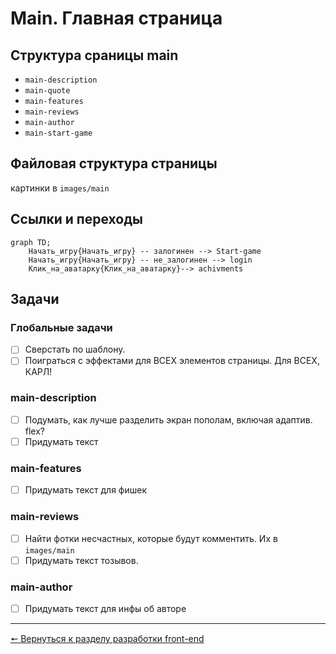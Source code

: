 # Main. Главная страница
## Структура сраницы main
* `main-description`
* `main-quote`
* `main-features`
* `main-reviews`
* `main-author`
* `main-start-game`

## Файловая структура страницы
картинки в `images/main`

## Ссылки и переходы
```mermaid
graph TD;
	Начать_игру{Начать_игру} -- залогинен --> Start-game
	Начать_игру{Начать_игру} -- не_залогинен --> login
	Клик_на_аватарку{Клик_на_аватарку}--> achivments
```

## Задачи
### **Глобальные задачи**
- [ ] Сверстать по шаблону.
- [ ] Поиграться с эффектами для ВСЕХ элементов страницы. Для ВСЕХ, КАРЛ!
### **main-description**
- [ ] Подумать, как лучше разделить экран пополам, включая адаптив. flex?
- [ ] Придумать текст
### **main-features**
- [ ] Придумать текст для фишек
### **main-reviews**
- [ ] Найти фотки несчастных, которые будут комментить. Их в `images/main`
- [ ] Придумать текст тозывов. 
### **main-author**
- [ ] Придумать текст для инфы об авторе
***
[🠔 Вернуться к разделу разработки front-end](https://github.com/KirGenHeart/documentation/blob/main/front-end/front-end-dev.md)